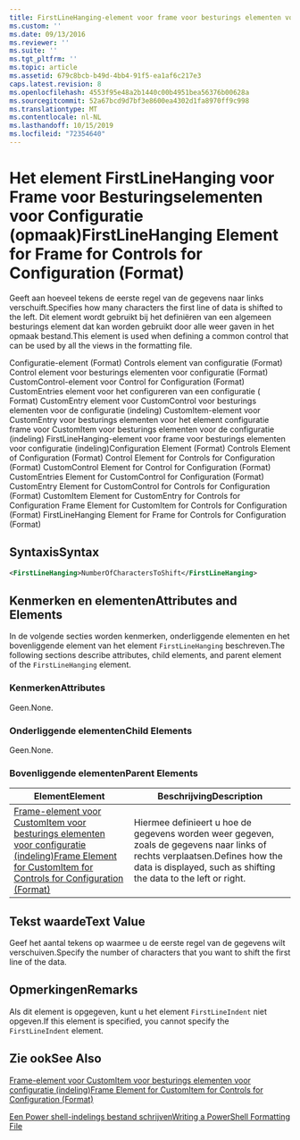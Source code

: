 ```yaml
---
title: FirstLineHanging-element voor frame voor besturings elementen voor configuratie (indeling) | Microsoft Docs
ms.custom: ''
ms.date: 09/13/2016
ms.reviewer: ''
ms.suite: ''
ms.tgt_pltfrm: ''
ms.topic: article
ms.assetid: 679c8bcb-b49d-4bb4-91f5-ea1af6c217e3
caps.latest.revision: 8
ms.openlocfilehash: 4553f95e48a2b1440c00b4951bea56376b00628a
ms.sourcegitcommit: 52a67bcd9d7bf3e8600ea4302d1fa8970ff9c998
ms.translationtype: MT
ms.contentlocale: nl-NL
ms.lasthandoff: 10/15/2019
ms.locfileid: "72354640"
---
```

# <a name="firstlinehanging-element-for-frame-for-controls-for-configuration-format"></a><span data-ttu-id="61adb-102">Het element FirstLineHanging voor Frame voor Besturingselementen voor Configuratie (opmaak)</span><span class="sxs-lookup"><span data-stu-id="61adb-102">FirstLineHanging Element for Frame for Controls for Configuration (Format)</span></span>

<span data-ttu-id="61adb-103">Geeft aan hoeveel tekens de eerste regel van de gegevens naar links verschuift.</span><span class="sxs-lookup"><span data-stu-id="61adb-103">Specifies how many characters the first line of data is shifted to the left.</span></span> <span data-ttu-id="61adb-104">Dit element wordt gebruikt bij het definiëren van een algemeen besturings element dat kan worden gebruikt door alle weer gaven in het opmaak bestand.</span><span class="sxs-lookup"><span data-stu-id="61adb-104">This element is used when defining a common control that can be used by all the views in the formatting file.</span></span>

<span data-ttu-id="61adb-105">Configuratie-element (Format) Controls element van configuratie (Format) Control element voor besturings elementen voor configuratie (Format) CustomControl-element voor Control for Configuration (Format) CustomEntries element voor het configureren van een configuratie ( Format) CustomEntry element voor CustomControl voor besturings elementen voor de configuratie (indeling) CustomItem-element voor CustomEntry voor besturings elementen voor het element configuratie frame voor CustomItem voor besturings elementen voor de configuratie (indeling) FirstLineHanging-element voor frame voor besturings elementen voor configuratie (indeling)</span><span class="sxs-lookup"><span data-stu-id="61adb-105">Configuration Element (Format) Controls Element of Configuration (Format) Control Element for Controls for Configuration (Format) CustomControl Element for Control for Configuration (Format) CustomEntries Element for CustomControl for Configuration (Format) CustomEntry Element for CustomControl for Controls for Configuration (Format) CustomItem Element for CustomEntry for Controls for Configuration Frame Element for CustomItem for Controls for Configuration (Format) FirstLineHanging Element for Frame for Controls for Configuration (Format)</span></span>

## <a name="syntax"></a><span data-ttu-id="61adb-106">Syntaxis</span><span class="sxs-lookup"><span data-stu-id="61adb-106">Syntax</span></span>

```xml
<FirstLineHanging>NumberOfCharactersToShift</FirstLineHanging>
```

## <a name="attributes-and-elements"></a><span data-ttu-id="61adb-107">Kenmerken en elementen</span><span class="sxs-lookup"><span data-stu-id="61adb-107">Attributes and Elements</span></span>

<span data-ttu-id="61adb-108">In de volgende secties worden kenmerken, onderliggende elementen en het bovenliggende element van het element `FirstLineHanging` beschreven.</span><span class="sxs-lookup"><span data-stu-id="61adb-108">The following sections describe attributes, child elements, and parent element of the `FirstLineHanging` element.</span></span>

### <a name="attributes"></a><span data-ttu-id="61adb-109">Kenmerken</span><span class="sxs-lookup"><span data-stu-id="61adb-109">Attributes</span></span>

<span data-ttu-id="61adb-110">Geen.</span><span class="sxs-lookup"><span data-stu-id="61adb-110">None.</span></span>

### <a name="child-elements"></a><span data-ttu-id="61adb-111">Onderliggende elementen</span><span class="sxs-lookup"><span data-stu-id="61adb-111">Child Elements</span></span>

<span data-ttu-id="61adb-112">Geen.</span><span class="sxs-lookup"><span data-stu-id="61adb-112">None.</span></span>

### <a name="parent-elements"></a><span data-ttu-id="61adb-113">Bovenliggende elementen</span><span class="sxs-lookup"><span data-stu-id="61adb-113">Parent Elements</span></span>

|<span data-ttu-id="61adb-114">Element</span><span class="sxs-lookup"><span data-stu-id="61adb-114">Element</span></span>|<span data-ttu-id="61adb-115">Beschrijving</span><span class="sxs-lookup"><span data-stu-id="61adb-115">Description</span></span>|
|-------------|-----------------|
|[<span data-ttu-id="61adb-116">Frame-element voor CustomItem voor besturings elementen voor configuratie (indeling)</span><span class="sxs-lookup"><span data-stu-id="61adb-116">Frame Element for CustomItem for Controls for Configuration (Format)</span></span>](./frame-element-for-customitem-for-controls-for-configuration-format.md)|<span data-ttu-id="61adb-117">Hiermee definieert u hoe de gegevens worden weer gegeven, zoals de gegevens naar links of rechts verplaatsen.</span><span class="sxs-lookup"><span data-stu-id="61adb-117">Defines how the data is displayed, such as shifting the data to the left or right.</span></span>|

## <a name="text-value"></a><span data-ttu-id="61adb-118">Tekst waarde</span><span class="sxs-lookup"><span data-stu-id="61adb-118">Text Value</span></span>

<span data-ttu-id="61adb-119">Geef het aantal tekens op waarmee u de eerste regel van de gegevens wilt verschuiven.</span><span class="sxs-lookup"><span data-stu-id="61adb-119">Specify the number of characters that you want to shift the first line of the data.</span></span>

## <a name="remarks"></a><span data-ttu-id="61adb-120">Opmerkingen</span><span class="sxs-lookup"><span data-stu-id="61adb-120">Remarks</span></span>

<span data-ttu-id="61adb-121">Als dit element is opgegeven, kunt u het element `FirstLineIndent` niet opgeven.</span><span class="sxs-lookup"><span data-stu-id="61adb-121">If this element is specified, you cannot specify the `FirstLineIndent` element.</span></span>

## <a name="see-also"></a><span data-ttu-id="61adb-122">Zie ook</span><span class="sxs-lookup"><span data-stu-id="61adb-122">See Also</span></span>

[<span data-ttu-id="61adb-123">Frame-element voor CustomItem voor besturings elementen voor configuratie (indeling)</span><span class="sxs-lookup"><span data-stu-id="61adb-123">Frame Element for CustomItem for Controls for Configuration (Format)</span></span>](./frame-element-for-customitem-for-controls-for-configuration-format.md)

[<span data-ttu-id="61adb-124">Een Power shell-indelings bestand schrijven</span><span class="sxs-lookup"><span data-stu-id="61adb-124">Writing a PowerShell Formatting File</span></span>](./writing-a-powershell-formatting-file.md)
